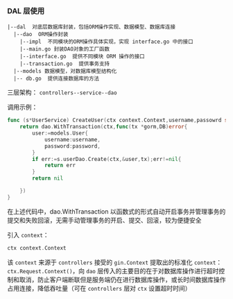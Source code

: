 ### DAL 层使用

```
|--dal  对底层数据库封装，包括ORM操作实现、数据模型、数据库连接
  |--dao  ORM操作封装
    |--impl  不同模块的ORM操作具体实现，实现 interface.go 中的接口
    |--main.go 封装DAO对象的工厂函数
    |--interface.go  提供不同模块 ORM 操作的接口
    |--transaction.go  提供事务支持
  |--models 数据模型，对数据库模型结构化
  |-- db.go  提供连接数据库的方法

```

三层架构： `controllers--service--dao`

调用示例：

```go
func (s*UserService) CreateUser(ctx context.Context,username,passowrd string){
    return dao.WithTransaction(ctx,func(tx *gorm,DB)error{
        user:=models.User{
            username:username,
            password:password,
        }
        if err:=s.userDao.Create(ctx,&user,tx);err!=nil{
            return err
        }
        return nil

    })
}
```

在上述代码中，dao.WithTransaction 以函数式的形式自动开启事务并管理事务的提交和失败回滚，无需手动管理事务的开启、提交、回滚，较为便捷安全

引入 `context`：

```go
ctx context.Context
```

该 `context` 来源于 `controllers` 接受的 `gin.Context` 提取出的标准化 `context`：`ctx.Request.Context()`，向 `dao` 层传入的主要目的在于对数据库操作进行超时控制和取消，防止客户端断联但是服务端仍在进行数据库操作，或长时间数据库操作占用连接，降低吞吐量（可在 `controllers` 层对 `ctx` 设置超时时间）
